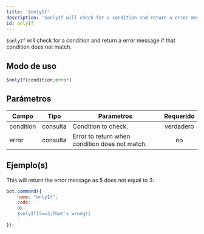 ```yaml
---
title: '$onlyIf'
description: '$onlyIf will check for a condition and return a error message if that condition does not match.'
id: onlyIf
---
```


`$onlyIf` will check for a condition and return a error message if that condition does not match.

## Modo de uso

```php
$onlyIf[condition;error]
```

## Parámetros

| Campo     | Tipo     | Parámetros                                     | Requerido |
| --------- | -------- | ---------------------------------------------- |:---------:|
| condition | consulta | Condition to check.                            | verdadero |
| error     | consulta | Error to return when condition does not match. |    no     |

## Ejemplo(s)

This will return the error message as 5 does not equal to 3:

```javascript
bot.command({
    name: "onlyIf",
    code: `
    Ok.
    $onlyIf[5==3;That's wrong!]
    `
});
```